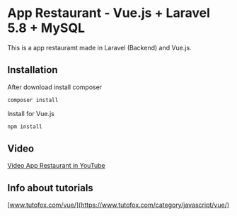 # App Restaurant - Vue.js + Laravel 5.8 + MySQL

This is a app restauramt made in Laravel (Backend) and Vue.js.

## Installation 
After download install composer

```bash
composer install
```
Install for Vue.js
```bash
npm install
``` 
## Video
 [Video App Restaurant in YouTube](https://www.youtube.com/watch?v=-Ynn1dW9Hx0&list=PLWMdLTu9kHLo-L6PlejucSi0R_Wu74mqU)

## Info about tutorials
 [www.tutofox.com/vue/](https://www.tutofox.com/category/javascript/vue/)
